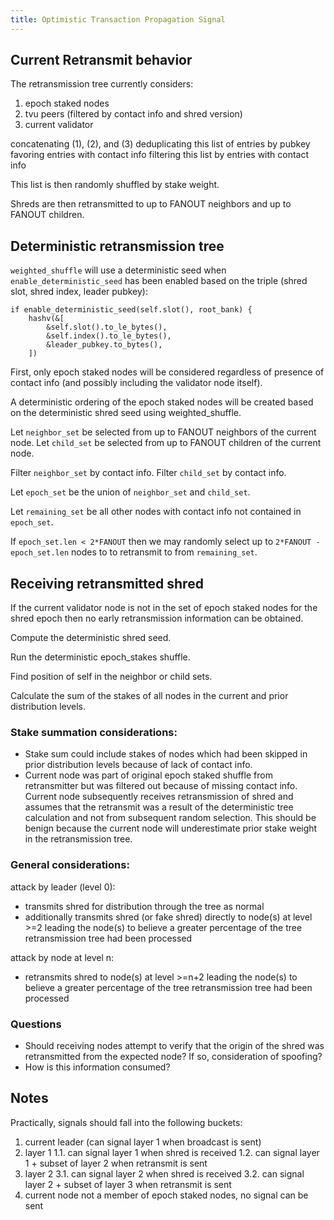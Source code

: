 ```yaml
---
title: Optimistic Transaction Propagation Signal
---
```


## Current Retransmit behavior

The retransmission tree currently considers:
1. epoch staked nodes
2. tvu peers (filtered by contact info and shred version)
3. current validator

concatenating (1), (2), and (3)
deduplicating this list of entries by pubkey favoring entries with contact info
filtering this list by entries with contact info

This list is then randomly shuffled by stake weight.

Shreds are then retransmitted to up to FANOUT neighbors and up to FANOUT
children.

## Deterministic retransmission tree

`weighted_shuffle` will use a deterministic seed when
`enable_deterministic_seed` has been enabled based on the triple (shred slot,
shred index, leader pubkey):

```
if enable_deterministic_seed(self.slot(), root_bank) {
    hashv(&[
        &self.slot().to_le_bytes(),
        &self.index().to_le_bytes(),
        &leader_pubkey.to_bytes(),
    ])
```

First, only epoch staked nodes will be considered regardless of presence of
contact info (and possibly including the validator node itself).

A deterministic ordering of the epoch staked nodes will be created based on the
deterministic shred seed using weighted_shuffle.

Let `neighbor_set` be selected from up to FANOUT neighbors of the current node.
Let `child_set` be selected from up to FANOUT children of the current node.

Filter `neighbor_set` by contact info.
Filter `child_set` by contact info.

Let `epoch_set` be the union of `neighbor_set` and `child_set`.

Let `remaining_set` be all other nodes with contact info not contained in
`epoch_set`.

If `epoch_set.len < 2*FANOUT` then we may randomly select up to
`2*FANOUT - epoch_set.len` nodes to to retransmit to from `remaining_set`.

## Receiving retransmitted shred

If the current validator node is not in the set of epoch staked nodes for the
shred epoch then no early retransmission information can be obtained.

Compute the deterministic shred seed.

Run the deterministic epoch_stakes shuffle.

Find position of self in the neighbor or child sets.

Calculate the sum of the stakes of all nodes in the current and prior
distribution levels.

### Stake summation considerations:

- Stake sum could include stakes of nodes which had been skipped in prior
distribution levels because of lack of contact info.
- Current node was part of original epoch staked shuffle from retransmitter
but was filtered out because of missing contact info. Current node subsequently
receives retransmission of shred and assumes that the retransmit was a result
of the deterministic tree calculation and not from subsequent random selection.
This should be benign because the current node will underestimate prior stake
weight in the retransmission tree.

### General considerations:

attack by leader (level 0):
- transmits shred for distribution through the tree as normal
- additionally transmits shred (or fake shred) directly to node(s) at level >=2
leading the node(s) to believe a greater percentage of the tree retransmission
tree had been processed

attack by node at level n:
- retransmits shred to node(s) at level >=n+2 leading the node(s) to believe a
greater percentage of the tree retransmission tree had been processed

### Questions

- Should receiving nodes attempt to verify that the origin of the shred was
retransmitted from the expected node? If so, consideration of spoofing?
- How is this information consumed?

## Notes

Practically, signals should fall into the following buckets:
1. current leader (can signal layer 1 when broadcast is sent)
2. layer 1
1.1. can signal layer 1 when shred is received
1.2. can signal layer 1 + subset of layer 2 when retransmit is sent
3. layer 2
3.1. can signal layer 2 when shred is received
3.2. can signal layer 2 + subset of layer 3 when retransmit is sent
4. current node not a member of epoch staked nodes, no signal can be sent
